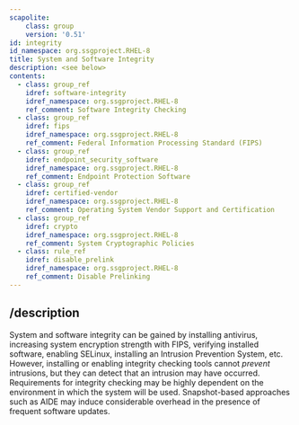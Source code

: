 ```yaml
---
scapolite:
    class: group
    version: '0.51'
id: integrity
id_namespace: org.ssgproject.RHEL-8
title: System and Software Integrity
description: <see below>
contents:
  - class: group_ref
    idref: software-integrity
    idref_namespace: org.ssgproject.RHEL-8
    ref_comment: Software Integrity Checking
  - class: group_ref
    idref: fips
    idref_namespace: org.ssgproject.RHEL-8
    ref_comment: Federal Information Processing Standard (FIPS)
  - class: group_ref
    idref: endpoint_security_software
    idref_namespace: org.ssgproject.RHEL-8
    ref_comment: Endpoint Protection Software
  - class: group_ref
    idref: certified-vendor
    idref_namespace: org.ssgproject.RHEL-8
    ref_comment: Operating System Vendor Support and Certification
  - class: group_ref
    idref: crypto
    idref_namespace: org.ssgproject.RHEL-8
    ref_comment: System Cryptographic Policies
  - class: rule_ref
    idref: disable_prelink
    idref_namespace: org.ssgproject.RHEL-8
    ref_comment: Disable Prelinking
---
```



## /description

System
and software integrity can be gained by installing antivirus, increasing
system encryption strength with FIPS, verifying installed software,
enabling SELinux, installing an Intrusion Prevention System, etc.
However, installing or enabling integrity checking tools cannot
*prevent* intrusions, but they can detect that an intrusion may have
occurred. Requirements for integrity checking may be highly dependent on
the environment in which the system will be used. Snapshot-based
approaches such as AIDE may induce considerable overhead in the presence
of frequent software updates.
